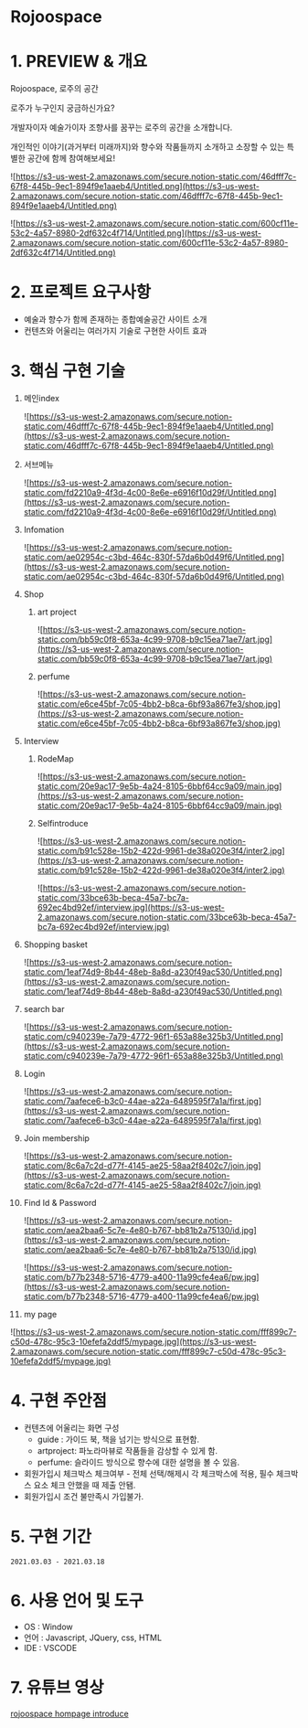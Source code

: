 # Rojoospace
# 1. PREVIEW & 개요

Rojoospace, 로주의 공간

로주가 누구인지 궁금하신가요?

개발자이자 예술가이자 조향사를 꿈꾸는 로주의 공간을 소개합니다.

개인적인 이야기(과거부터 미래까지)와 향수와 작품들까지 소개하고 소장할 수 있는 특별한 공간에 함께 참여해보세요!

![https://s3-us-west-2.amazonaws.com/secure.notion-static.com/46dfff7c-67f8-445b-9ec1-894f9e1aaeb4/Untitled.png](https://s3-us-west-2.amazonaws.com/secure.notion-static.com/46dfff7c-67f8-445b-9ec1-894f9e1aaeb4/Untitled.png)

![https://s3-us-west-2.amazonaws.com/secure.notion-static.com/600cf11e-53c2-4a57-8980-2df632c4f714/Untitled.png](https://s3-us-west-2.amazonaws.com/secure.notion-static.com/600cf11e-53c2-4a57-8980-2df632c4f714/Untitled.png)

# 2. 프로젝트 요구사항

- 예술과 향수가 함께 존재하는 종합예술공간 사이트 소개
- 컨텐츠와 어울리는 여러가지 기술로 구현한 사이트 효과

# 3. 핵심 구현 기술

1. 메인index

    ![https://s3-us-west-2.amazonaws.com/secure.notion-static.com/46dfff7c-67f8-445b-9ec1-894f9e1aaeb4/Untitled.png](https://s3-us-west-2.amazonaws.com/secure.notion-static.com/46dfff7c-67f8-445b-9ec1-894f9e1aaeb4/Untitled.png)

2. 서브메뉴

    ![https://s3-us-west-2.amazonaws.com/secure.notion-static.com/fd2210a9-4f3d-4c00-8e6e-e6916f10d29f/Untitled.png](https://s3-us-west-2.amazonaws.com/secure.notion-static.com/fd2210a9-4f3d-4c00-8e6e-e6916f10d29f/Untitled.png)

3. Infomation

    ![https://s3-us-west-2.amazonaws.com/secure.notion-static.com/ae02954c-c3bd-464c-830f-57da6b0d49f6/Untitled.png](https://s3-us-west-2.amazonaws.com/secure.notion-static.com/ae02954c-c3bd-464c-830f-57da6b0d49f6/Untitled.png)

4. Shop
    1. art project

        ![https://s3-us-west-2.amazonaws.com/secure.notion-static.com/bb59c0f8-653a-4c99-9708-b9c15ea71ae7/art.jpg](https://s3-us-west-2.amazonaws.com/secure.notion-static.com/bb59c0f8-653a-4c99-9708-b9c15ea71ae7/art.jpg)

    2. perfume

        ![https://s3-us-west-2.amazonaws.com/secure.notion-static.com/e6ce45bf-7c05-4bb2-b8ca-6bf93a867fe3/shop.jpg](https://s3-us-west-2.amazonaws.com/secure.notion-static.com/e6ce45bf-7c05-4bb2-b8ca-6bf93a867fe3/shop.jpg)

5. Interview
    1. RodeMap

        ![https://s3-us-west-2.amazonaws.com/secure.notion-static.com/20e9ac17-9e5b-4a24-8105-6bbf64cc9a09/main.jpg](https://s3-us-west-2.amazonaws.com/secure.notion-static.com/20e9ac17-9e5b-4a24-8105-6bbf64cc9a09/main.jpg)

    2. Selfintroduce

        ![https://s3-us-west-2.amazonaws.com/secure.notion-static.com/b91c528e-15b2-422d-9961-de38a020e3f4/inter2.jpg](https://s3-us-west-2.amazonaws.com/secure.notion-static.com/b91c528e-15b2-422d-9961-de38a020e3f4/inter2.jpg)

        ![https://s3-us-west-2.amazonaws.com/secure.notion-static.com/33bce63b-beca-45a7-bc7a-692ec4bd92ef/interview.jpg](https://s3-us-west-2.amazonaws.com/secure.notion-static.com/33bce63b-beca-45a7-bc7a-692ec4bd92ef/interview.jpg)

6. Shopping basket

    ![https://s3-us-west-2.amazonaws.com/secure.notion-static.com/1eaf74d9-8b44-48eb-8a8d-a230f49ac530/Untitled.png](https://s3-us-west-2.amazonaws.com/secure.notion-static.com/1eaf74d9-8b44-48eb-8a8d-a230f49ac530/Untitled.png)

7. search bar

    ![https://s3-us-west-2.amazonaws.com/secure.notion-static.com/c940239e-7a79-4772-96f1-653a88e325b3/Untitled.png](https://s3-us-west-2.amazonaws.com/secure.notion-static.com/c940239e-7a79-4772-96f1-653a88e325b3/Untitled.png)

8. Login

    ![https://s3-us-west-2.amazonaws.com/secure.notion-static.com/7aafece6-b3c0-44ae-a22a-6489595f7a1a/first.jpg](https://s3-us-west-2.amazonaws.com/secure.notion-static.com/7aafece6-b3c0-44ae-a22a-6489595f7a1a/first.jpg)

9. Join membership

    ![https://s3-us-west-2.amazonaws.com/secure.notion-static.com/8c6a7c2d-d77f-4145-ae25-58aa2f8402c7/join.jpg](https://s3-us-west-2.amazonaws.com/secure.notion-static.com/8c6a7c2d-d77f-4145-ae25-58aa2f8402c7/join.jpg)

10. Find Id & Password

    ![https://s3-us-west-2.amazonaws.com/secure.notion-static.com/aea2baa6-5c7e-4e80-b767-bb81b2a75130/id.jpg](https://s3-us-west-2.amazonaws.com/secure.notion-static.com/aea2baa6-5c7e-4e80-b767-bb81b2a75130/id.jpg)

    ![https://s3-us-west-2.amazonaws.com/secure.notion-static.com/b77b2348-5716-4779-a400-11a99cfe4ea6/pw.jpg](https://s3-us-west-2.amazonaws.com/secure.notion-static.com/b77b2348-5716-4779-a400-11a99cfe4ea6/pw.jpg)

11. my page

![https://s3-us-west-2.amazonaws.com/secure.notion-static.com/fff899c7-c50d-478c-95c3-10efefa2ddf5/mypage.jpg](https://s3-us-west-2.amazonaws.com/secure.notion-static.com/fff899c7-c50d-478c-95c3-10efefa2ddf5/mypage.jpg)

# 4. 구현 주안점

- 컨텐츠에 어울리는 화면 구성
    - guide : 가이드 북, 책을 넘기는 방식으로 표현함.
    - artproject: 파노라마뷰로 작품들을 감상할 수 있게 함.
    - perfume: 슬라이드 방식으로 향수에 대한 설명을 볼 수 있음.
- 회원가입시 체크박스 체크여부 - 전체 선택/해제시 각 체크박스에 적용, 필수 체크박스 요소 체크 안했을 때 제출 안됌.
- 회원가입시 조건 불만족시 가입불가.

# 5. 구현 기간

`2021.03.03 - 2021.03.18`

# 6. 사용 언어 및 도구

- OS : Window
- 언어 : Javascript, JQuery, css, HTML
- IDE : VSCODE

# 7. 유튜브 영상

[rojoospace hompage introduce](https://youtu.be/USuCQYCJhVg)
